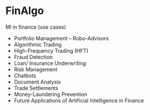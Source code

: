 # FinAlgo

Ml in finance (use cases)
- Portfolio Management – Robo-Advisors
- Algorithmic Trading
- High-Frequency Trading (HFT) 
- Fraud Detection
- Loan/ Insurance Underwriting
- Risk Management
- Chatbots
- Document Analysis
- Trade Settlements
- Money-Laundering Prevention
- Future Applications of Artificial Intelligence in Finance
